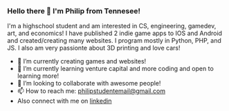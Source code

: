 ### Hello there 👋 I'm Philip from Tennesee!

<!--
**philip-hub/philip-hub** is a ✨ _special_ ✨ repository because its `README.md` (this file) appears on your GitHub profile.

Here are some ideas to get you started:

- 🔭 I’m currently creating games and websites!
- 🌱 I’m currently learning venture capital and more coding!
- 👯 I’m looking to collaborate with awesome people!
- 🤔 I’m looking for help solve hard problems
- 📫 How to reach me: philipstudentemail@gmail.com
-->
I'm a highschool student and am interested in CS, engineering, gamedev, art, and economics!
I have published 2 indie game apps to IOS and Android and created/creating many websites. I program mostly in Python, PHP, and JS. 
I also am very passionte about 3D printing and love cars!

- 🔭 I’m currently creating games and websites!
- 🌱 I’m currently learning venture capital and more coding and open to learning more!
- 👯 I’m looking to collaborate with awesome people!
- 📫 How to reach me: philipstudentemail@gmail.com
- Also connect with me on [linkedin](https://www.linkedin.com/in/philip-pounds-4ab746188/)
<!--![alt text](https://raw.githubusercontent.com/philip-hub/philip-hub/main/sleeping.png)
-->
